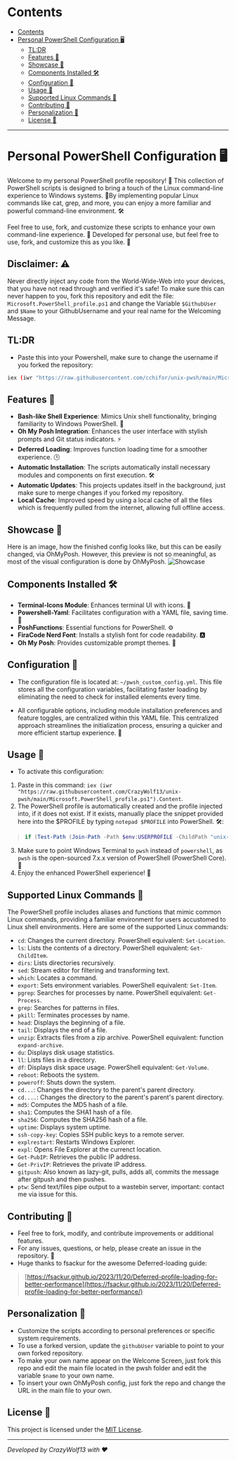 # Contents
- [Contents](#contents)
- [Personal PowerShell Configuration 🖥️](#personal-powershell-configuration-️)
  - [TL:DR](#tldr)
  - [Features 🌟](#features-)
  - [Showcase 🌟](#showcase-)
  - [Components Installed 🛠️](#components-installed-️)
  - [Configuration 📁](#configuration-)
  - [Usage 🚀](#usage-)
  - [Supported Linux Commands 🐧](#supported-linux-commands-)
  - [Contributing 🤝](#contributing-)
  - [Personalization 🎨](#personalization-)
  - [License 📜](#license-)


----

# Personal PowerShell Configuration 🖥️

Welcome to my personal PowerShell profile repository! 🎉 This collection of PowerShell scripts is designed to bring a touch of the Linux command-line experience to Windows systems. 🐧By implementing popular Linux commands like cat, grep, and more, you can enjoy a more familiar and powerful command-line environment. 🛠️

Feel free to use, fork, and customize these scripts to enhance your own command-line experience. 🔧
Developed for personal use, but feel free to use, fork, and customize this as you like. 🚀


## Disclaimer: ⚠️
Never directly inject any code from the World-Wide-Web into your devices, that you have not read through and verified it's safe!
To make sure this can never happen to you, fork this repository and edit the file: `Microsoft.PowerShell_profile.ps1` and change the Variable `$GithubUser` and `$Name` to your GithubUsername and your real name for the Welcoming Message.


## TL:DR
- Paste this into your Powershell, make sure to change the username if you forked the repository:
```bash
iex (iwr "https://raw.githubusercontent.com/cchifor/unix-pwsh/main/Microsoft.PowerShell_profile.ps1").Content
```

## Features 🌟
- **Bash-like Shell Experience**: Mimics Unix shell functionality, bringing familiarity to Windows PowerShell. 🐧
- **Oh My Posh Integration**: Enhances the user interface with stylish prompts and Git status indicators. ⚡
- **Deferred Loading**: Improves function loading time for a smoother experience. 🕒
- **Automatic Installation**: The scripts automatically install necessary modules and components on first execution. 🛠️
- **Automatic Updates**: This projects updates itself in the background, just make sure to merge changes if you forked my repository.
- **Local Cache**: Improved speed by using a local cache of all the files which is frequently pulled from the internet, allowing full offline access.

## Showcase 🌟
Here is an image, how the finished config looks like, but this can be easily changed, via OhMyPosh.
However, this preview is not so meaningful, as most of the visual configuration is done by OhMyPosh.
![Showcase](./assets/showcase_pwsh.png)


## Components Installed 🛠️
- **Terminal-Icons Module**: Enhances terminal UI with icons. 🎨
- **Powershell-Yaml**: Facilitates configuration with a YAML file, saving time. 📝
- **PoshFunctions**: Essential functions for PowerShell. ⚙️
- **FiraCode Nerd Font**: Installs a stylish font for code readability. 🅰️
- **Oh My Posh**: Provides customizable prompt themes. 🎨

## Configuration 📁
- The configuration file is located at: `~/pwsh_custom_config.yml`. This file stores all the configuration variables, facilitating faster loading by eliminating the need to check for installed elements every time.

- All configurable options, including module installation preferences and feature toggles, are centralized within this YAML file. This centralized approach streamlines the initialization process, ensuring a quicker and more efficient startup experience. 🚀

## Usage 🚀
- To activate this configuration:
1. Paste in this command: `iex (iwr "https://raw.githubusercontent.com/CrazyWolf13/unix-pwsh/main/Microsoft.PowerShell_profile.ps1").Content`.
2. The PowerShell profile is automatically created and the profile injected into, if it does not exist. If it exists, manually place the snippet provided here into the $PROFILE by typing `notepad $PROFILE` into PowerShell. 🛠️:
> ```powershell
> if (Test-Path (Join-Path -Path $env:USERPROFILE -ChildPath "unix-pwsh\Microsoft.PowerShell_profile.ps1")) { . (Join-Path -Path $env:USERPROFILE -ChildPath  "unix-pwsh\Microsoft.PowerShell_profile.ps1") } else { iex (iwr "https://raw.githubusercontent.com/CrazyWolf13/unix-pwsh/main/Microsoft.PowerShell_profile.ps1").Content }
> ```

3. Make sure to point Windows Terminal to `pwsh` instead of `powershell`, as `pwsh` is the open-sourced 7.x.x version of PowerShell (PowerShell Core). 🔄
4. Enjoy the enhanced PowerShell experience! 🎉

## Supported Linux Commands 🐧
The PowerShell profile includes aliases and functions that mimic common Linux commands, providing a familiar environment for users accustomed to Linux shell environments. Here are some of the supported Linux commands:

- `cd`: Changes the current directory. PowerShell equivalent: `Set-Location`.
- `ls`: Lists the contents of a directory. PowerShell equivalent: `Get-ChildItem`.
- `dirs`: Lists directories recursively.
- `sed`: Stream editor for filtering and transforming text.
- `which`: Locates a command.
- `export`: Sets environment variables. PowerShell equivalent: `Set-Item`.
- `pgrep`: Searches for processes by name. PowerShell equivalent: `Get-Process`.
- `grep`: Searches for patterns in files.
- `pkill`: Terminates processes by name.
- `head`: Displays the beginning of a file.
- `tail`: Displays the end of a file. 
- `unzip`: Extracts files from a zip archive. PowerShell equivalent: function `expand-archive`.
- `du`: Displays disk usage statistics.
- `ll`: Lists files in a directory.
- `df`: Displays disk space usage. PowerShell equivalent: `Get-Volume`.
- `reboot`: Reboots the system. 
- `poweroff`: Shuts down the system. 
- `cd...`: Changes the directory to the parent's parent directory.
- `cd....`: Changes the directory to the parent's parent's parent directory.
- `md5`: Computes the MD5 hash of a file.
- `sha1`: Computes the SHA1 hash of a file.
- `sha256`: Computes the SHA256 hash of a file.
- `uptime`: Displays system uptime.
- `ssh-copy-key`: Copies SSH public keys to a remote server.
- `explrestart`: Restarts Windows Explorer.
- `expl`: Opens File Explorer at the currenct location.
- `Get-PubIP`: Retrieves the public IP address.
- `Get-PrivIP`: Retrieves the private IP address.
- `gitpush`: Also known as lazy-git, pulls, adds all, commits the message after gitpush and then pushes.
- `ptw`: Send text/files pipe output to a wastebin server, important: contact me via issue for this.

## Contributing 🤝
- Feel free to fork, modify, and contribute improvements or additional features.
- For any issues, questions, or help, please create an issue in the repository. 💬
- Huge thanks to fsackur for the awesome Deferred-loading guide:
> [https://fsackur.github.io/2023/11/20/Deferred-profile-loading-for-better-performance](https://fsackur.github.io/2023/11/20/Deferred-profile-loading-for-better-performance/)


## Personalization 🎨
- Customize the scripts according to personal preferences or specific system requirements.
- To use a forked version, update the `githubUser` variable to point to your own forked repository.
- To make your own name appear on the Welcome Screen, just fork this repo and edit the main file located in the pwsh folder and edit the variable `$name` to your own name.
- To insert your own OhMyPosh config, just fork the repo and change the URL in the main file to your own.

## License 📜
This project is licensed under the [MIT License](LICENSE).


---

*Developed by CrazyWolf13 with ❤️*
